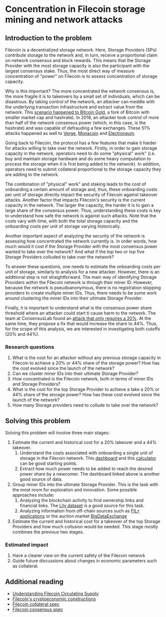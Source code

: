 # Concentration in Filecoin storage mining and network attacks

## Introduction to the problem

Filecoin is a decentralized storage network. Here, Storage Providers (SPs) contribute storage to the network and, in turn, receive a proportional claim on network consensus and block rewards. This means that the Storage Provider with the most storage capacity is also the participant with the largest consensus stake. Thus, the most direct way of measure concentration of "power" on Filecoin is to assess concentration of storage capacity.

Why is this important? The more concentrated the network consensus is, the more fragile it is to takeovers by a small set of individuals, which can be disastrous. By taking control of the network, an attacker can meddle with the underlying transaction infrastructure and extract value from the network. This [scenario happened to Bitcoin Gold](https://qz.com/1287701/bitcoin-golds-51-attack-is-every-cryptocurrencys-nightmare-scenario), a fork of Bitcoin with smaller market cap and hashrate). In 2018, an attacker took control of more than half of the network consensus power (which, in this case, is the hashrate) and was capable of defrauding a few exchanges. These 51% attacks happened as well to [Verge](https://thenextweb.com/news/hackers-verge-blockchain-steal-1-7m), [Monacoin](https://www.ccn.com/japanese-cryptocurrency-monacoin-hit-by-selfish-mining-attack/) and [Electroneum](https://thenextweb.com/news/hackers-verge-blockchain-steal-1-7m).

Going back to Filecoin, the protocol has a few features that make it harder for attacks willing to take over the network. Firstly, in order to gain storage capacity in the network, operators need to do some "physical" work" (i.e. buy and maintain storage hardware and do some heavy computation to process the storage when it is first being added to the network). In addition, operators need to submit collateral proportional to the storage capacity they are adding to the network.

The combination of "physical" work" and staking leads to the cost of onboarding a certain amount of storage and, thus, these onboarding costs per unit of storage directly impact the security of Filecoin against takeover attacks. Another factor that impacts Filecoin's security is the current capacity in the network. The larger the capacity, the harder it is to gain a large share of the consensus power. Thus, understanding these costs is key to understand how safe the network is against such attacks. Note that the costs vary with time, with both the total storage capacity and the onboarding costs per unit of storage varying historically.

Another important aspect of analyzing the security of the network is assessing how concentrated the network currently is. In order words, how much would it cost if the Storage Provider with the most consensus power wanted to take over the network? And what if the top two or top five Storage Providers colluded to take over the network?

To answer these questions, one needs to estimate the onboarding costs per unit of storage, similarly to analysis for a new attacker. However, there is an additional step is not straightforward. The main way of identifying Storage Providers within the Filecoin network is through their miner ID. However, because the network is pseudoanonymous, there is no registration stopping providers to create multiple miner IDs. Thus, there needs to be some work around clustering the miner IDs into their ultimate Storage Provider.

Finally, it is important to understand what is the consensus power share threshold where an attacker could start ti cause harm to the network. The team at ConsensusLab found an [attack that only requires a 20%](https://github.com/filecoin-project/FIPs/discussions/501). At the same time, they propose a fix that would increase the share to 44%. Thus, for the scope of this analysis, we are interested in investigating both cutoffs (20% and 44%).

### Research questions

1. What is the cost for an attacker without any previous storage capacity in Filecoin to achieve a 20% or 44% share of the storage power? How has the cost evolved since the launch of the network?
2. Can we cluster miner IDs into their ultimate Storage Provider?
3. How concentrated is the Filecoin network, both in terms of miner IDs and Storage Providers?
4. What is the cost for the top Storage Provider to achieve a take a 20% or 44% share of the storage power? How has these cost evolved since the launch of the network?
5. How many Storage providers need to collude to take over the network?


## Solving this problem

Solving this problem will involve three main stages:

1. Estimate the current and historical cost for a 20% takeover and a 44% takeover.
   1. Understand the costs associated with onboarding a single unit of storage in the Filecoin network. This [dashboard](https://dashboard.starboard.ventures/capacity-services) and this [calculator](https://observablehq.com/@starboard/sproi) can be good starting points.
   2. Extract how much power needs to be added to reach the desired power share by a newcomer. The dashboard linked above is another good source of data.
2. Group miner IDs into the ultimate Storage Provider. This is the task with the most room for exploration and innovation. Some possible approaches include: 
   1. Analyzing the blockchain activity to find ownership links and financial links. The [Lily dataset](https://lilium.sh/data/) is a good source for this task.
   2. Analyzing information from off-chain sources such as [FIL+ applications](https://github.com/filecoin-project/filecoin-plus-client-onboarding) or the auction market [BigDataExchange](https://www.bigdataexchange.io/)
3. Estimate the current and historical cost for a takeover of the top Storage Providers and how much collusion would be needed. This stage mostly combines the previous two stages.

### Estimated impact

1. Have a clearer view on the current safety of the Filecoin network
2. Guide future discussions about changes in economic parameters such as collateral.

## Additional reading

- [Understanding Filecoin Circulating Supply](https://filecoin.io/blog/filecoin-circulating-supply/)
- [Filecoin's cryptoeconomic constructions](https://filecoin.io/blog/posts/filecoin-s-cryptoeconomic-constructions/)
- [Filecoin collateral spec](https://spec.filecoin.io/#section-systems.filecoin_mining.miner_collaterals)
- [Filecoin consensus spec](https://spec.filecoin.io/algorithms/expected_consensus/)